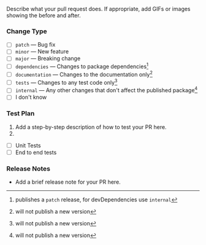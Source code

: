 Describe what your pull request does. If appropriate, add GIFs or images showing the before and after.

### Change Type

- [ ] `patch` — Bug fix
- [ ] `minor` — New feature
- [ ] `major` — Breaking change
- [ ] `dependencies` — Changes to package dependencies[^1]
- [ ] `documentation` — Changes to the documentation only[^2]
- [ ] `tests` — Changes to any test code only[^2]
- [ ] `internal` — Any other changes that don't affect the published package[^2]
- [ ] I don't know

[^1]: publishes a `patch` release, for devDependencies use `internal`
[^2]: will not publish a new version

### Test Plan

1. Add a step-by-step description of how to test your PR here.
2.

- [ ] Unit Tests
- [ ] End to end tests

### Release Notes

- Add a brief release note for your PR here.
